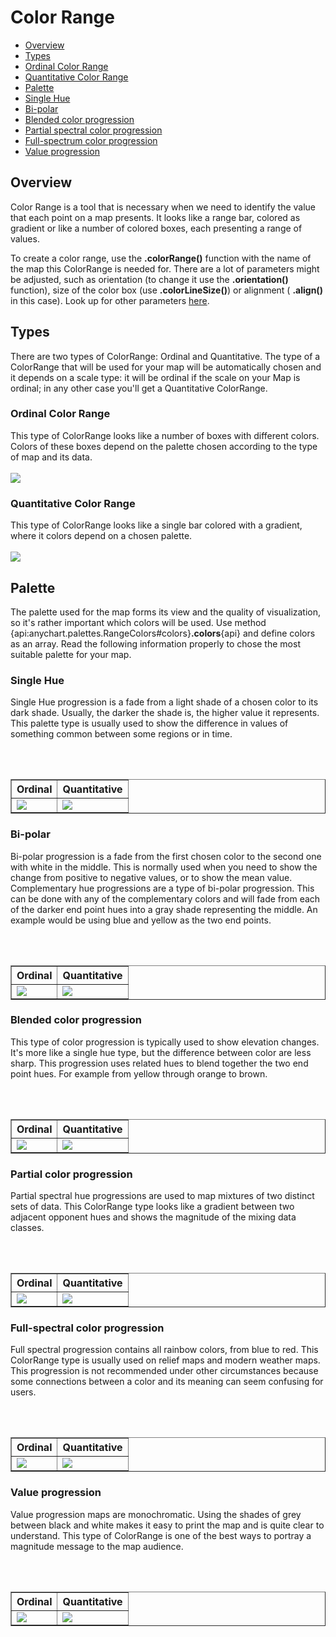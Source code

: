 # Color Range

* [Overview](#overview)
* [Types](#types)
 * [Ordinal Color Range](#ordinal_color_range)
 * [Quantitative Color Range](#quantitative_color_range) 
* [Palette](#Palette)
 * [Single Hue](#single_hue)
 * [Bi-polar](#bi_polar) 
 * [Blended color progression](#blended_color_progression)
 * [Partial spectral color progression](#partial_spectral_color_progression) 
 * [Full-spectrum color progression](#full_spectrum_color_progression)
 * [Value progression](#value_progression) 
 
## Overview
 
Color Range is a tool that is necessary when we need to identify the value that each point on a map presents. It looks like a range bar, colored as gradient 
or like a number of colored boxes, each presenting a range of values.
 
To create a color range, use the **.colorRange()** function with the name of the map this ColorRange is needed for. There are a lot of parameters might be adjusted, such as orientation 
(to change it use the **.orientation()** function), size of the color box (use **.colorLineSize()**) or alignment ( **.align()** in this case). Look up for other parameters [here]().
 
## Types
 
There are two types of ColorRange: Ordinal and Quantitative. The type of a ColorRange that will be used for your map will be automatically chosen and it 
depends on a scale type: it will be ordinal if the scale on your Map is ordinal; in any other case you'll get a Quantitative ColorRange.
 
### Ordinal Color Range
 
This type of ColorRange looks like a number of boxes with different colors. Colors of these boxes depend on the palette chosen according to the type of map and its data.
<br><br>
<img src = "http://static.anychart.com/images/ord_colorrange.jpg">
 
### Quantitative Color Range
 
This type of ColorRange looks like a single bar colored with a gradient, where it colors depend on a chosen palette. 
<br><br>
<img src = "http://static.anychart.com/images/quant_colorrange.jpg">
 
## Palette
 
The palette used for the map forms its view and the quality of visualization, so it's rather important which colors will be used. 
Use method {api:anychart.palettes.RangeColors#colors}**.colors**{api} and define colors as an array.
Read the following information properly to chose the most suitable palette for your map.
 
### Single Hue
 
Single Hue progression is a fade from a light shade of a chosen color to its dark shade. Usually, the darker the shade is, the higher value it represents. 
This palette type is usually used to show the difference in values of something common between some regions or in time.

<br><br>

<table border="1" class="dtTABLE">
<tbody>
<tr>
<th><b>Ordinal</b></th>
<th><b>Quantitative</b></th>
</tr>
<tr>
<td>
<img src = "http://static.anychart.com/images/single\_hue\_ord.png">
</td>
<td>
<img src = "http://static.anychart.com/images/single\_hue\_quant.png">
</td>
</tr>
</tbody>
</table>
 
### Bi-polar 
 
Bi-polar progression is a fade from the first chosen color to the second one with white in the middle. This is normally used when you need to show the change from
positive to negative values, or to show the mean value.
Complementary hue progressions are a type of bi-polar progression. This can be done with any of the complementary colors and will fade from each 
of the darker end point hues into a gray shade representing the middle. An example would be using blue and yellow as the two end points.

<br><br>

<table border="1" class="dtTABLE">
<tbody>
<tr>
<th><b>Ordinal</b></th>
<th><b>Quantitative</b></th>
</tr>
<tr>
<td>
<img src = "http://static.anychart.com/images/bi\_polar\_ord.png">
</td>
<td>
<img src = "http://static.anychart.com/images/bi\_polar\_quant.png">
</td>
</tr>
</tbody>
</table>
 
### Blended color progression

This type of color progression is typically used to show elevation changes. 
It's more like a single hue type, but the difference between color are less sharp. This progression uses related hues to blend together the two end point hues. 
For example from yellow through orange to brown.

<br><br>

<table border="1" class="dtTABLE">
<tbody>
<tr>
<th><b>Ordinal</b></th>
<th><b>Quantitative</b></th>
</tr>
<tr>
<td>
<img src = "http://static.anychart.com/images/blended\_c\_progr\_ord.png">
</td>
<td>
<img src = "http://static.anychart.com/images/blended\_c\_progr\_quant.png">
</td>
</tr>
</tbody>
</table>
 
### Partial color progression
 
Partial spectral hue progressions are used to map mixtures of two distinct sets of data. 
This ColorRange type looks like a gradient between two adjacent opponent hues and shows the magnitude of the mixing data classes.

<br><br>

<table border="1" class="dtTABLE">
<tbody>
<tr>
<th><b>Ordinal</b></th>
<th><b>Quantitative</b></th>
</tr>
<tr>
<td>
<img src = "http://static.anychart.com/images/partial\_c\_progr\_ord.png">
</td>
<td>
<img src = "http://static.anychart.com/images/partial\_c\_progr\_quant.png">
</td>
</tr>
</tbody>
</table>


### Full-spectral color progression

Full spectral progression contains all rainbow colors, from blue to red. This ColorRange type is usually used on relief maps and modern weather maps. 
This progression is not recommended under other circumstances because some connections between a color and its meaning can seem confusing for users.

<br><br>

<table border="1" class="dtTABLE">
<tbody>
<tr>
<th><b>Ordinal</b></th>
<th><b>Quantitative</b></th>
</tr>
<tr>
<td>
<img src = "../full\_c\_ord.png">
</td>
<td>
<img src = "http://static.anychart.com/images/full\_c\_quant.png">
</td>
</tr>
</tbody>
</table>


### Value progression

Value progression maps are monochromatic. Using the shades of grey between black and white makes it easy to print the map and is quite clear to understand.
This type of ColorRange is one of the best ways to portray a magnitude message to the map audience. 

<br><br>

<table border="1" class="dtTABLE">
<tbody>
<tr>
<th><b>Ordinal</b></th>
<th><b>Quantitative</b></th>
</tr>
<tr>
<td>
<img src = "../value\_progr\_ord.png">
</td>
<td>
<img src = "http://static.anychart.com/images/value\_progr\_quant.png">
</td>
</tr>
</tbody>
</table>





